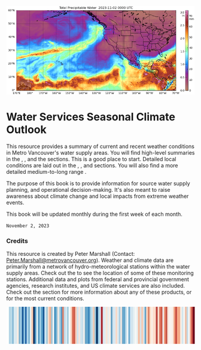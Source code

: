 
![banner](img/ar.png)

# Water Services Seasonal Climate Outlook

This resource provides a summary of current and recent weather conditions in Metro Vancouver's water supply areas. You will find high-level summaries in the [](watershed_conditions.md), [](global.md), and the [](outlook_summary.md) sections. This is a good place to start. Detailed local conditions are laid out in the [](air-temp.ipynb), [](water_supply.ipynb), and [](crossover.ipynb) sections. You will also find a more detailed medium-to-long range [](outlook.md). 

The purpose of this book is to provide information for source water supply planning, and operational decision-making. It's also meant to raise awareness about climate change and local impacts from extreme weather events. 

This book will be updated monthly during the first week of each month. 

```{admonition} **Last updated on:**
November 2, 2023
```

### Credits

This resource is created by Peter Marshall (Contact: [Peter.Marshall@metrovancouver.org](mailto:Peter.Marshall@metrovancouver.org)). Weather and climate data are primarily from a network of hydro-meteorological stations within the water supply areas. Check out the [](overview_map.ipynb) to see the location of some of these monitoring stations. Additional data and plots from federal and provincial government agencies, research institutes, and US climate services are also included. Check out the [](links.md) section for more information about any of these products, or for the most current conditions. 


![banner](img/stripes.jpeg)